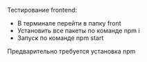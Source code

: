 Тестирование frontend:
- В терминале перейти в папку front
- Установить все пакеты по команде npm i
- Запуск по команде npm start

Предварительно требуется установка npm
